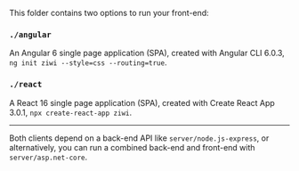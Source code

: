 This folder contains two options to run your front-end:

### `./angular`

An Angular 6 single page application (SPA),
created with Angular CLI 6.0.3, `ng init ziwi --style=css --routing=true`.

### `./react`

A React 16 single page application (SPA),
created with Create React App 3.0.1, `npx create-react-app ziwi`.

----

Both clients depend on a back-end API like `server/node.js-express`, or
alternatively, you can run a combined back-end and front-end with
`server/asp.net-core`.
